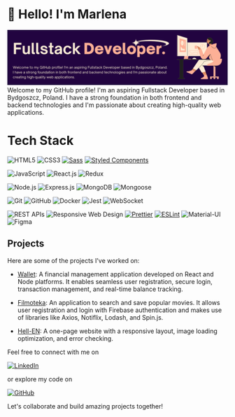 # 👋 Hello! I'm Marlena
![Image](https://github.com/marlenaduleba/marlenaduleba/blob/main/Fullstack.png?raw=true)
Welcome to my GitHub profile! I'm an aspiring Fullstack Developer based in Bydgoszcz, Poland. I have a strong foundation in both frontend and backend technologies and I'm passionate about creating high-quality web applications.

# Tech Stack

![HTML5](https://img.shields.io/badge/HTML5-E34F26?style=for-the-badge&logo=html5&logoColor=white)
![CSS3](https://img.shields.io/badge/CSS3-1572B6?style=for-the-badge&logo=css3&logoColor=white)
[![Sass](https://img.shields.io/badge/Sass-CC6699?style=for-the-badge&logo=sass&logoColor=white)](https://sass-lang.com/)
[![Styled Components](https://img.shields.io/badge/Styled%20Components-DB7093?style=for-the-badge&logo=styled-components&logoColor=white)](https://styled-components.com/)


![JavaScript](https://img.shields.io/badge/JavaScript-F7DF1E?style=for-the-badge&logo=javascript&logoColor=black)
![React.js](https://img.shields.io/badge/React.js-61DAFB?style=for-the-badge&logo=react&logoColor=black)
![Redux](https://img.shields.io/badge/Redux-764ABC?style=for-the-badge&logo=redux&logoColor=white)

![Node.js](https://img.shields.io/badge/Node.js-43853D?style=for-the-badge&logo=node.js&logoColor=white)
![Express.js](https://img.shields.io/badge/Express.js-000000?style=for-the-badge&logo=express&logoColor=white)
![MongoDB](https://img.shields.io/badge/MongoDB-47A248?style=for-the-badge&logo=mongodb&logoColor=white)
![Mongoose](https://img.shields.io/badge/Mongoose-880000?style=for-the-badge&logo=mongoose&logoColor=white)

![Git](https://img.shields.io/badge/Git-F05032?style=for-the-badge&logo=git&logoColor=white)
![GitHub](https://img.shields.io/badge/GitHub-181717?style=for-the-badge&logo=github&logoColor=white)
![Docker](https://img.shields.io/badge/Docker-2496ED?style=for-the-badge&logo=docker&logoColor=white)
![Jest](https://img.shields.io/badge/Jest-C21325?style=for-the-badge&logo=jest&logoColor=white)
![WebSocket](https://img.shields.io/badge/WebSocket-000000?style=for-the-badge&logo=websocket&logoColor=white)

![REST APIs](https://img.shields.io/badge/REST%20APIs-009688?style=for-the-badge&logo=rest&logoColor=white)
![Responsive Web Design](https://img.shields.io/badge/Responsive%20Web%20Design-3DDC84?style=for-the-badge&logo=responsive&logoColor=white)
[![Prettier](https://img.shields.io/badge/Prettier-gray?style=for-the-badge&logo=prettier&logoColor=white)](https://prettier.io/)
[![ESLint](https://img.shields.io/badge/ESLint-4B32C3?style=for-the-badge&logo=eslint)](https://eslint.org/)
![Material-UI](https://img.shields.io/badge/Material--UI-0081CB?style=for-the-badge&logo=material-ui&logoColor=white)
![Figma](https://img.shields.io/badge/Figma-F24E1E?style=for-the-badge&logo=figma&logoColor=white)

## Projects

Here are some of the projects I've worked on:

- [Wallet](https://wallet-app-goit.netlify.app/login): A financial management application developed on React and Node platforms. It enables seamless user registration, secure login, transaction management, and real-time balance tracking.

- [Filmoteka](https://rafalgalecki.github.io/LazyLoaders-Filmoteka/): An application to search and save popular movies. It allows user registration and login with Firebase authentication and makes use of libraries like Axios, Notiflix, Lodash, and Spin.js.

- [Hell-EN](https://bieganskip.github.io/group-6-project/): A one-page website with a responsive layout, image loading optimization, and error checking.


Feel free to connect with me on

[![LinkedIn](https://img.shields.io/badge/LinkedIn-blue?style=for-the-badge&logo=linkedin)](https://www.linkedin.com/in/marlena-dul%C4%99ba/)

or explore my code on 

[![GitHub](https://img.shields.io/badge/GitHub_Repo-gray?style=for-the-badge&logo=github&labelColor=gray)](https://github.com/marlenaduleba?tab=repositories)

Let's collaborate and build amazing projects together!

